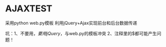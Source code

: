 # AJAXTEST
采用python web.py模板
利用jQuery+Ajax实现前台和后台数据传递

坑：1、不要用$，要用jQuery，$与web.py的模板冲突
2、注释里的$都可能产生问题！
